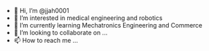 - 👋 Hi, I’m @jjah0001
- 👀 I’m interested in medical engineering and robotics
- 🌱 I’m currently learning Mechatronics Engineering and Commerce
- 💞️ I’m looking to collaborate on ...
- 📫 How to reach me ...

<!---
jjah0001/jjah0001 is a ✨ special ✨ repository because its `README.md` (this file) appears on your GitHub profile.
You can click the Preview link to take a look at your changes.
--->
